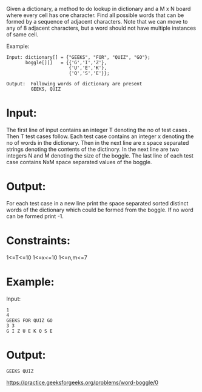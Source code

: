 Given a dictionary, a method to do lookup in dictionary and a M x N board where every cell has one character. Find all possible words that can be formed by a sequence of adjacent characters. Note that we can move to any of 8 adjacent characters, but a word should not have multiple instances of same cell.

Example:

```
Input: dictionary[] = {"GEEKS", "FOR", "QUIZ", "GO"};
       boggle[][]   = {{'G','I','Z'},
                       {'U','E','K'},
                       {'Q','S','E'}};

Output:  Following words of dictionary are present
         GEEKS, QUIZ
```

# Input:
The first line of input contains an integer T denoting the no of test cases . Then T test cases follow. Each test case contains an integer x denoting the no of words in the dictionary. Then in the next line are x space separated strings denoting the contents of the dictinory. In the next line are two integers N and M denoting the size of the boggle. The last line of each test case contains NxM space separated values of the boggle.

# Output:
For each test case in a new line print the space separated sorted distinct words of the dictionary which could be formed from the boggle. If no word can be formed print -1.

# Constraints:
1<=T<=10
1<=x<=10
1<=n,m<=7

# Example:
Input:
```
1
4
GEEKS FOR QUIZ GO
3 3
G I Z U E K Q S E
```

# Output:
```
GEEKS QUIZ
```

https://practice.geeksforgeeks.org/problems/word-boggle/0
